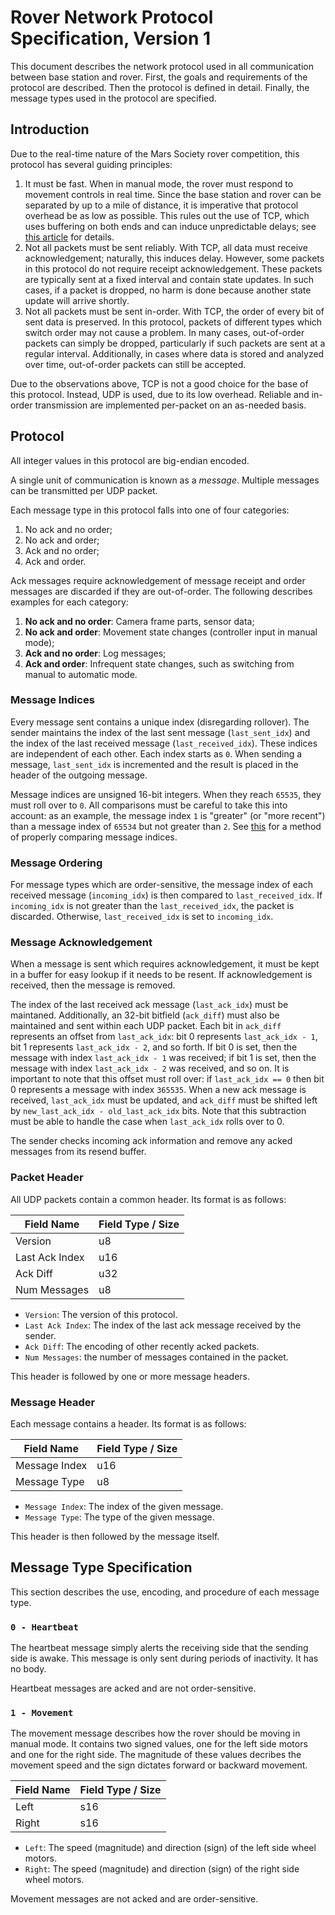 # Rover Network Protocol Specification, Version 1

This document describes the network protocol used in all communication between base station and rover. First, the goals and requirements of the protocol are described. Then the protocol is defined in detail. Finally, the message types used in the protocol are specified.

## Introduction

Due to the real-time nature of the Mars Society rover competition, this protocol has several guiding principles:
1. It must be fast. When in manual mode, the rover must respond to movement controls in real time. Since the base station and rover can be separated by up to a mile of distance, it is imperative that protocol overhead be as low as possible. This rules out the use of TCP, which uses buffering on both ends and can induce unpredictable delays; see [this article](https://gafferongames.com/post/udp_vs_tcp/) for details.
2. Not all packets must be sent reliably. With TCP, all data must receive acknowledgement; naturally, this induces delay. However, some packets in this protocol do not require receipt acknowledgement. These packets are typically sent at a fixed interval and contain state updates. In such cases, if a packet is dropped, no harm is done because another state update will arrive shortly.
3. Not all packets must be sent in-order. With TCP, the order of every bit of sent data is preserved. In this protocol, packets of different types which switch order may not cause a problem. In many cases, out-of-order packets can simply be dropped, particularly if such packets are sent at a regular interval. Additionally, in cases where data is stored and analyzed over time, out-of-order packets can still be accepted.

Due to the observations above, TCP is not a good choice for the base of this protocol. Instead, UDP is used, due to its low overhead. Reliable and in-order transmission are implemented per-packet on an as-needed basis.

## Protocol

All integer values in this protocol are big-endian encoded.

A single unit of communication is known as a _message_. Multiple messages can be transmitted per UDP packet.

Each message type in this protocol falls into one of four categories:
1. No ack and no order;
2. No ack and order;
3. Ack and no order;
4. Ack and order.

Ack messages require acknowledgement of message receipt and order messages are discarded if they are out-of-order. The following describes examples for each category:

1. **No ack and no order**: Camera frame parts, sensor data;
2. **No ack and order**: Movement state changes (controller input in manual mode);
3. **Ack and no order**: Log messages;
4. **Ack and order**: Infrequent state changes, such as switching from manual to automatic mode.

### Message Indices

Every message sent contains a unique index (disregarding rollover). The sender maintains the index of the last sent message (`last_sent_idx`) and the index of the last received message (`last_received_idx`). These indices are independent of each other. Each index starts as `0`. When sending a message, `last_sent_idx` is incremented and the result is placed in the header of the outgoing message.

Message indices are unsigned 16-bit integers. When they reach `65535`, they must roll over to `0`. All comparisons must be careful to take this into account: as an example, the message index `1` is "greater" (or "more recent") than a message index of `65534` but not greater than `2`. See [this](https://gafferongames.com/post/reliability_ordering_and_congestion_avoidance_over_udp#handling-sequence-number-wrap-around) for a method of properly comparing message indices.

### Message Ordering

For message types which are order-sensitive, the message index of each received message (`incoming_idx`) is then compared to `last_received_idx`. If `incoming_idx` is not greater than the `last_received_idx`, the packet is discarded. Otherwise, `last_received_idx` is set to `incoming_idx`.

### Message Acknowledgement

When a message is sent which requires acknowledgement, it must be kept in a buffer for easy lookup if it needs to be resent. If acknowledgement is received, then the message is removed.

The index of the last received ack message (`last_ack_idx`) must be maintaned. Additionally, an 32-bit bitfield (`ack_diff`) must also be maintained and sent within each UDP packet. Each bit in `ack_diff` represents an offset from `last_ack_idx`: bit 0 represents `last_ack_idx - 1`, bit 1 represents `last_ack_idx - 2`, and so forth. If bit 0 is set, then the message with index `last_ack_idx - 1` was received; if bit 1 is set, then the message with index `last_ack_idx - 2` was received, and so on. It is important to note that this offset must roll over: if `last_ack_idx == 0` then bit 0 represents a message with index `365535`. When a new ack message is received, `last_ack_idx` must be updated, and `ack_diff` must be shifted left by `new_last_ack_idx - old_last_ack_idx` bits. Note that this subtraction must be able to handle the case when `last_ack_idx` rolls over to 0.

The sender checks incoming ack information and remove any acked messages from its resend buffer.

### Packet Header

All UDP packets contain a common header. Its format is as follows:

| Field Name      | Field Type / Size |
| --------------- | ----------------- |
| Version         | u8                |
| Last Ack Index  | u16               |
| Ack Diff        | u32               |
| Num Messages    | u8                |

* `Version`: The version of this protocol.
* `Last Ack Index`: The index of the last ack message received by the sender.
* `Ack Diff`: The encoding of other recently acked packets.
* `Num Messages`: the number of messages contained in the packet.

This header is followed by one or more message headers.

### Message Header

Each message contains a header. Its format is as follows:

| Field Name    | Field Type / Size |
| ------------- | ----------------- |
| Message Index | u16               |
| Message Type  | u8                |

* `Message Index`: The index of the given message.
* `Message Type`: The type of the given message.

This header is then followed by the message itself.

## Message Type Specification

This section describes the use, encoding, and procedure of each message type.

### `0 - Heartbeat`

The heartbeat message simply alerts the receiving side that the sending side is awake. This message is only sent during periods of inactivity. It has no body.

Heartbeat messages are acked and are not order-sensitive.

### `1 - Movement`

The movement message describes how the rover should be moving in manual mode. It contains two signed values, one for the left side motors and one for the right side. The magnitude of these values decribes the movement speed and the sign dictates forward or backward movement.

| Field Name | Field Type / Size |
| ---------- | ----------------- |
| Left       | s16               |
| Right      | s16               |

* `Left`: The speed (magnitude) and direction (sign) of the left side wheel motors.
* `Right`: The speed (magnitude) and direction (sign) of the right side wheel motors.

Movement messages are not acked and are order-sensitive.